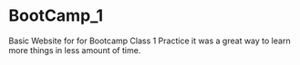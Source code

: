 # BootCamp_1
Basic Website for for Bootcamp Class 1 Practice
it was a great way to learn more things in less amount of time.
